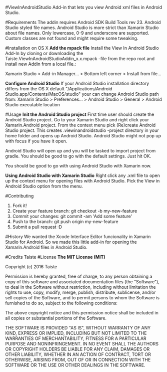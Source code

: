 #ViewInAndroidStudio
Add-in that lets you view Android xml files in Android Studio.

#Requirements
The addin requires Android SDK Build Tools rev 23.
Android Studio styled file names. Android Studio is more strict than Xamarin Studio about file names. Only lowercase, 0-9 and underscore are supported.
Custom classes are not found and might require some tweaking.

#Installation on OS X
**Add the mpack file**
Install the View In Android Studio Add-In by cloning or downloading the Taiste.ViewInAndroidStudioAddin_x.x.mpack -file from the repo root and install new Addin from a local file.:

Xamarin Studio > Add-in Manager... > Bottom left corner > Install from file...

**Configure Android Studio**
If your Android Studio installation directory differs from the OS X default "/Applications/Android Studio.app/Contents/MacOS/studio" your can change Android Studio path from:
Xamarin Studio > Preferences... > Android Studio > General > Android Studio executable location

#Usage
**Init the Android Studio project**
First time user should create the Android Studio project. Go to your Xamarin Studio and right click your Xamarin.Android project. From the context menu pick (Re)create Android Studio project. This creates .viewinandroidstudio -project directory in your home folder and opens up Android Studio. Android Studio might not pop up with focus if you have it open.

Android Studio will open up and you will be tasked to import project from gradle. You should be good to go with the default settings. Just hit OK.

You should be good to go with using Android Studio with Xamarin now.

**Using Android Studio with Xamarin Studio**
Right click any .xml file to open up the context menu for opening files with Android Studio. Pick the View in Android Studio option from the menu.

#Contributing
1. Fork it! 
2. Create your feature branch: git checkout -b my-new-feature 
3. Commit your changes: git commit -am 'Add some feature' 
4. Push to the branch: git push origin my-new-feature 
5. Submit a pull request :D 

#History
We wanted the Xcode Interface Editor funcionality in Xamarin Studio for Android. So we made this little add-in for opening the Xamarin.Android files in Android Studio.

#Credits
Taiste
#License
**The MIT License (MIT)**

Copyright (c) 2016 Taiste

Permission is hereby granted, free of charge, to any person obtaining a copy of this software and associated documentation files (the "Software"), to deal in the Software without restriction, including without limitation the rights to use, copy, modify, merge, publish, distribute, sublicense, and/or sell copies of the Software, and to permit persons to whom the Software is furnished to do so, subject to the following conditions:

The above copyright notice and this permission notice shall be included in all copies or substantial portions of the Software.

THE SOFTWARE IS PROVIDED "AS IS", WITHOUT WARRANTY OF ANY KIND, EXPRESS OR IMPLIED, INCLUDING BUT NOT LIMITED TO THE WARRANTIES OF MERCHANTABILITY, FITNESS FOR A PARTICULAR PURPOSE AND NONINFRINGEMENT. IN NO EVENT SHALL THE AUTHORS OR COPYRIGHT HOLDERS BE LIABLE FOR ANY CLAIM, DAMAGES OR OTHER LIABILITY, WHETHER IN AN ACTION OF CONTRACT, TORT OR OTHERWISE, ARISING FROM, OUT OF OR IN CONNECTION WITH THE SOFTWARE OR THE USE OR OTHER DEALINGS IN THE SOFTWARE.
